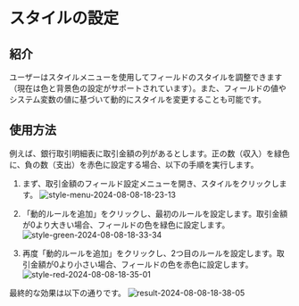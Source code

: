 # スタイルの設定

## 紹介

ユーザーはスタイルメニューを使用してフィールドのスタイルを調整できます（現在は色と背景色の設定がサポートされています）。また、フィールドの値やシステム変数の値に基づいて動的にスタイルを変更することも可能です。

## 使用方法

例えば、銀行取引明細表に取引金額の列があるとします。正の数（収入）を緑色に、負の数（支出）を赤色に設定する場合、以下の手順を実行します。

1. まず、取引金額のフィールド設定メニューを開き、スタイルをクリックします。
![style-menu-2024-08-08-18-23-13](https://static-docs.nocobase.com/style-menu-2024-08-08-18-23-13.png)

2. 「動的ルールを追加」をクリックし、最初のルールを設定します。取引金額が0より大きい場合、フィールドの色を緑色に設定します。
![style-green-2024-08-08-18-33-34](https://static-docs.nocobase.com/style-green-2024-08-08-18-33-34.png)

3. 再度「動的ルールを追加」をクリックし、2つ目のルールを設定します。取引金額が0より小さい場合、フィールドの色を赤色に設定します。
![style-red-2024-08-08-18-35-01](https://static-docs.nocobase.com/style-red-2024-08-08-18-35-01.png)

最終的な効果は以下の通りです。
![result-2024-08-08-18-38-05](https://static-docs.nocobase.com/result-2024-08-08-18-38-05.png)

